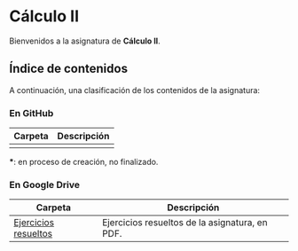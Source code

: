 # Cálculo II

Bienvenidos a la asignatura de **Cálculo II**.

## Índice de contenidos

A continuación, una clasificación de los contenidos de la asignatura:

### En GitHub

Carpeta                  | Descripción
---                      | ---
                        |

__*__: en proceso de creación, no finalizado.

### En Google Drive

Carpeta         | Descripción
---             | ---
[Ejercicios resueltos](https://drive.google.com/drive/folders/14pQ60qZDpf4igrT2xqOWsnSVaSgucLXj)    | Ejercicios resueltos de la asignatura, en PDF.
